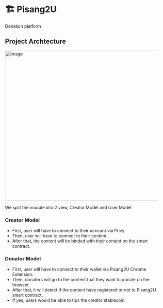 # 🏗 Pisang2U

Donation platform

## Project Archtecture

<img width="1016" height="493" alt="image" src="https://github.com/user-attachments/assets/bc4ebb39-31df-402d-957b-598d77cd0124" />

We split the module into 2 view, Creator Model and User Model

### Creator Model

- First, user will have to connect to their account via Privy.
- Then, user will have to connect to their content.
- After that, the content will be binded with their content on the smart contract.

### Donator Model

- First, user will have to connect to their wallet via Pisang2U Chrome Extension.
- Then, donators will go to the content that they want to donate on the browser. 
- After that, it will detect if the content have registered or not to Pisang2U smart contract.
- If yes, users would be able to tips the creator stablecoin.
